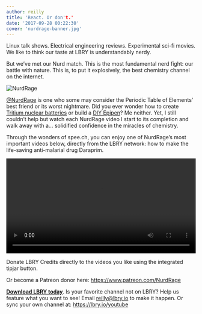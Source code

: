 ```yaml
---
author: reilly
title: 'React. Or don't.'
date: '2017-09-28 00:22:30'
cover: 'nurdrage-banner.jpg'
---
```

Linux talk shows. Electrical engineering reviews. Experimental sci-fi movies. We like to think our taste at LBRY is understandably nerdy.

But we’ve met our Nurd match. This is the most fundamental nerd fight: our battle with nature. This is, to put it explosively, the best chemistry channel on the internet.

![NurdRage](/img/news/nurdrage-inline.jpg)

[@NurdRage](https://open.lbry.io/%40NurdRage) is one who some may consider the Periodic Table of Elements’ best friend or its worst nightmare. Did you ever wonder how to create [Tritium nuclear batteries](https://open.lbry.io/make-a-tritium-nuclear-battery-or) or build a [DIY Epipen](https://open.lbry.io/make-the-epipencil-diy-alternative-to)? Me neither. Yet, I still couldn’t help but watch each NurdRage video I start to its completion and walk away with a… solidified confidence in the miracles of chemistry.

Through the wonders of spee.ch, you can enjoy one of NurdRage’s most important videos below, directly from the LBRY network: how to make the life-saving anti-malarial drug Daraprim.

<video width="100%" controls src="https://spee.ch/fb613b913694d12441ef10f40d16eb1904aa4347/the-final-steps-of-making-pyrimethamine.mp4"/></video>

Donate LBRY Credits directly to the videos you like using the integrated tipjar button.

Or become a Patreon donor here: https://www.patreon.com/NurdRage

**[Download LBRY today](https://lbry.io/get)**. Is your favorite channel not on LBRY? Help us feature what you want to see! Email reilly@lbry.io to make it happen. Or sync your own channel at: https://lbry.io/youtube
